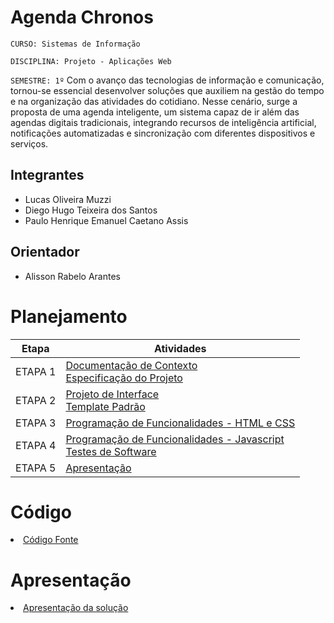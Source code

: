 # Agenda Chronos

`CURSO: Sistemas de Informação`

`DISCIPLINA: Projeto - Aplicações Web`

`SEMESTRE: 1º`
Com o avanço das tecnologias de informação e comunicação, tornou-se essencial desenvolver soluções que auxiliem na gestão do tempo e na organização das atividades do cotidiano. Nesse cenário, surge a proposta de uma agenda inteligente, um sistema capaz de ir além das agendas digitais tradicionais, integrando recursos de inteligência artificial, notificações automatizadas e sincronização com diferentes dispositivos e serviços.

## Integrantes

* Lucas Oliveira Muzzi
* Diego Hugo Teixeira dos Santos
* Paulo Henrique Emanuel Caetano Assis


## Orientador

* Alisson Rabelo Arantes


# Planejamento

| Etapa         | Atividades |
|  :----:   | ----------- |
| ETAPA 1         |[Documentação de Contexto](docs/context.md) <br> [Especificação do Projeto](docs/especification.md) |
| ETAPA 2         |[Projeto de Interface](docs/interface.md) <br> [Template Padrão](docs/template.md) |
| ETAPA 3         |[Programação de Funcionalidades - HTML e CSS](docs/development.md) |
| ETAPA 4        |[Programação de Funcionalidades - Javascript](docs/development.md) <br> [Testes de Software ](docs/tests.md) |
| ETAPA 5         | [Apresentação](presentation/README.md) |

# Código

<li><a href="src/README.md"> Código Fonte</a></li>

# Apresentação

<li><a href="presentation/README.md"> Apresentação da solução</a></li>
